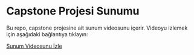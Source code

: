 # Capstone Projesi Sunumu

Bu repo, capstone projesine ait sunum videosunu içerir. Videoyu izlemek için aşağıdaki bağlantıya tıklayın:

[Sunum Videosunu İzle]([https://youtu.be/6dsrSqJx2Q0](https://youtu.be/lV6oixrjKuk))
